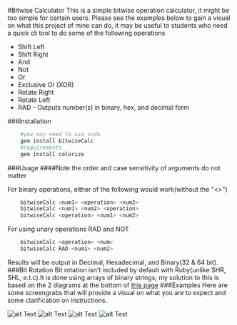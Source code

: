 #Bitwise Calculator 
This is a simple bitwise operation calculator, it might be too simple for certain users.
Please see the examples below to gain a visual on what this project of mine can do, it may be useful to students who need a quick cli tool to do some of the following operations 
* Shift Left
* Shift Right
* And 
* Not
* Or
* Exclusive Or (XOR)
* Rotate Right
* Rotate Left
* RAD - Outputs number(s) in binary, hex, and decimal form

###Installation
```bash
	#you may need to use sudo
	gem install bitwiseCalc
	#requirements
	gem install colorize
```

###Usage
####Note the order and case sensitivity of arguments do not matter

For binary operations, either of the following would work(without the "<>") 
```bash
	bitwiseCalc <num1> <operation> <num2>
	bitwiseCalc <num1> <num2> <operation>
	bitwiseCalc <operation> <num1> <num2>
```
For using unary operations RAD and NOT
```bash
	bitwiseCalc <operation> <num>
	bitwiseCalc RAD <num1> <num2>
```
Results will be output in Decimal, Hexadecimal, and Binary(32 & 64 bit).
###Bit Rotation
Bit rotation isn't included by default with Ruby(unlike SHR, SHL, e.t.c).It is done using arrays of binary strings; my solution to this is based on the 2 diagrams at the bottom of [this page](https://en.wikipedia.org/wiki/Circular_shift)
###Examples
Here are some screengrabs that will provide a visual on what you are to expect and some clarification on instructions.

![alt Text](https://i.imgur.com/tJg2V3H.png "Outputting number in different radixes")
![alt Text](https://i.imgur.com/cuLXXZl.png "NOT example")
![alt Text](https://i.imgur.com/P3yF4xm.png "ROL example")
![alt Text](https://i.imgur.com/QHZZNxc.png "AND example")
